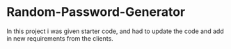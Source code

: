 # Random-Password-Generator
In this project i was given starter code, and had to update the code and add in new requirements from the clients.
